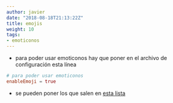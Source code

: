 ```yaml
---
author: javier
date: "2018-08-18T21:13:22Z"
title: emojis
weight: 10
tags:
- emoticonos
---
```



* para poder usar emoticonos hay que poner en el archivo de configuración esta línea

```toml
# para poder usar emoticonos
enableEmoji = true
```

* se pueden poner los que salen en [esta lista](https://www.webpagefx.com/tools/emoji-cheat-sheet/)